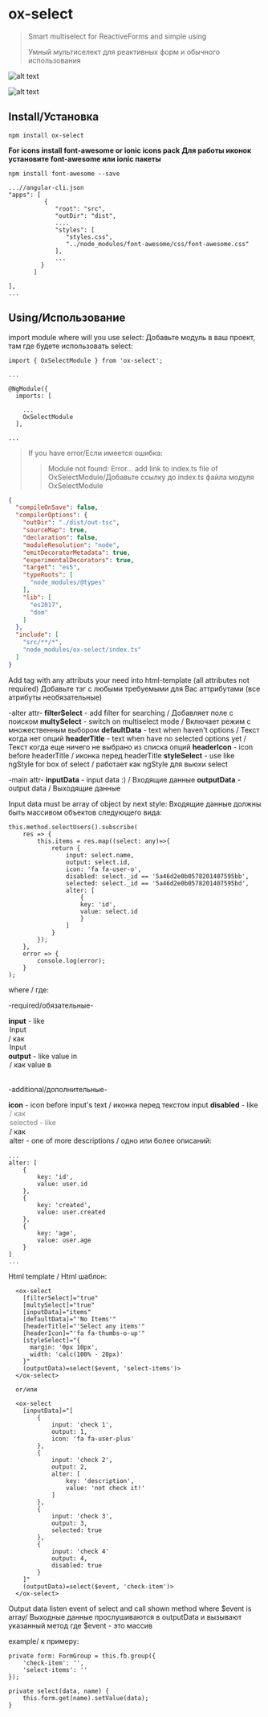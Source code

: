 # ox-select

> Smart multiselect for ReactiveForms and simple using
>
> Умный мультиселект для реактивных форм и обычного использования

![alt text](src/assets/select_1.jpg)

![alt text](src/assets/select_2.jpg)

## Install/Установка

```
npm install ox-select
```

**For icons install font-awesome or ionic icons pack**
**Для работы иконок установите font-awesome или ionic пакеты**

```
npm install font-awesome --save

...//angular-cli.json
"apps": [
          {
             "root": "src",
             "outDir": "dist",
             ....
             "styles": [
                "styles.css",
                "../node_modules/font-awesome/css/font-awesome.css"
             ],
             ...
         }
       ]

],
...
```

## Using/Использование

import module where will you use select:
Добавьте модуль в ваш проект, там где будете использовать select:

```
import { OxSelectModule } from 'ox-select';

...

@NgModule({
  imports: [
    
    ...
    OxSelectModule
  ],

...
```

> If you have error/Если имеется ошибка:
> > Module not found: Error...
> add link to index.ts file of OxSelectModule/Добавьте ссылку до index.ts файла модуля OxSelectModule
 
```//tsconfig.json
{
  "compileOnSave": false,
  "compilerOptions": {
    "outDir": "./dist/out-tsc",
    "sourceMap": true,
    "declaration": false,
    "moduleResolution": "node",
    "emitDecoratorMetadata": true,
    "experimentalDecorators": true,
    "target": "es5",
    "typeRoots": [
      "node_modules/@types"
    ],
    "lib": [
      "es2017",
      "dom"
    ]
  },
  "include": [
    "src/**/*",
    "node_modules/ox-select/index.ts"
  ]
}
```

Add tag <ox-select> with any attributs your need into html-template (all attributes not required)
Добавьте тэг <ox-select> с любыми требуемыми для Вас аттрибутами (все атрибуты необязательные)

-alter attr-
**filterSelect** - add filter for searching / Добавляет поле с поиском
**multySelect** - switch on multiselect mode / Включает режим с множественным выбором
**defaultData** - text when haven't options / Текст когда нет опций
**headerTitle** - text when have no selected options yet / Текст когда еще ничего не выбрано из списка опций
**headerIcon** - icon before headerTitle / иконка перед headerTitle
**styleSelect** - use like ngStyle for box of select / работает как ngStyle для вьюхи select

-main attr-
**inputData** - input data :) / Входящие данные
**outputData** - output data / Выходящие данные

Input data must be array of object by next style:
Входящие данные должны быть массивом объектов следующего вида:

```
this.method.selectUsers().subscribe(
    res => {
        this.items = res.map((select: any)=>{
            return {
                input: select.name,
                output: select.id,
                icon: 'fa fa-user-o',
                disabled: select._id == '5a46d2e0b0578201407595bb',
                selected: select._id == '5a46d2e0b0578201407595bd',
                alter: [
                    {
                    key: 'id',
                    value: select.id
                    }
                ]
            }
        });
    }, 
    error => {
        console.log(error);
    }
);

```

where / где:

-required/обязательные-

**input** - like <option>Input</option> / как <option>Input</option>
**output** - like value in <option value="output"> / как value в <option value="output">

-additional/дополнительные-

**icon** - icon before input's text / иконка перед текстом input
**disabled** - like <option disabled> / как <option disabled>
**selected** - like <option selected> / как <option selected>
**alter** - one of more descriptions / одно или более описаний:
```
...
alter: [
    {
        key: 'id',
        value: user.id
    },
    {
        key: 'created',
        value: user.created
    },
    {
        key: 'age',
        value: user.age
    }
]
...
```

Html template / Html шаблон:

```
  <ox-select
    [filterSelect]="true"
    [multySelect]="true"
    [inputData]="items"
    [defaultData]="'No Items'"
    [headerTitle]="'Select any items'"
    [headerIcon]="'fa fa-thumbs-o-up'"
    [styleSelect]="{
      margin: '0px 10px',
      width: 'calc(100% - 20px)'
    }"
    (outputData)=select($event, 'select-items')>
  </ox-select>

  or/или

  <ox-select
    [inputData]="[
        {
            input: 'check 1',
            output: 1,
            icon: 'fa fa-user-plus'
        },
        {
            input: 'check 2',
            output: 2,
            alter: [
                key: 'description',
                value: 'not check it!'
            ]
        },
        {
            input: 'check 3',
            output: 3,
            selected: true
        },
        {
            input: 'check 4'
            output: 4,
            disabled: true
        }
    ]"
    (outputData)=select($event, 'check-item')>
  </ox-select>

```

Output data listen event of select and call shown method where $event is array/ Выходные данные прослушиваются в outputData и вызывают указанный метод где $event - это массив

example/ к примеру:

```
private form: FormGroup = this.fb.group({
    'check-item': '',
    'select-items': ''
});

private select(data, name) {
    this.form.get(name).setValue(data);
}

```
